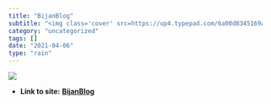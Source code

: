 ```yaml
---
title: "BijanBlog"
subtitle: "<img class='cover' src=https://up4.typepad.com/6a00d8345169ac69e200e5501c10f08834-220si>"
category: "uncategorized"
tags: []
date: "2021-04-06"
type: "rain"
---
```

<img class="cover" src=https://up4.typepad.com/6a00d8345169ac69e200e5501c10f08834-220si>


* **Link to site:** **[BijanBlog](http://sabet.typepad.com)**